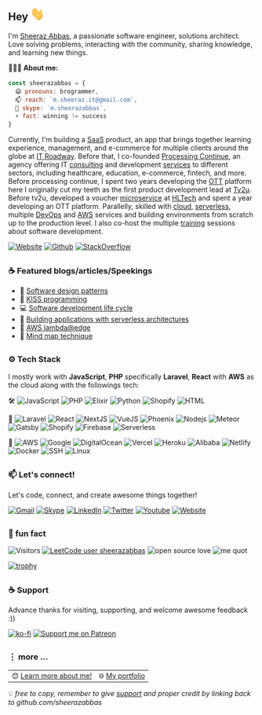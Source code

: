 ## Hey <img src="./Hi.gif" width="29px">
I'm <a href="https://sheerazabbas.github.io" target="_blank" title="Sheeraz Abbas">Sheeraz Abbas</a>, a passionate software engineer, solutions architect. Love solving problems, interacting with the community, sharing knowledge, and learning new things.</br>

**🙋🏻‍♂️ About me:**
```js
const sheerazabbas = {
  😄 pronouns: brogrammer,
  📫 reach: `m.sheeraz.it@gmail.com`,
  💬 skype: `m.sheerazabbas`,
  ⚡ fact: winning != success
}
```

Currently, I'm building a <a target="_blank" href="#">SaaS</a> product, an app that brings together learning experience, management, and e-commerce for multiple clients around the globe at <a target="_blank" href="https://itroadway.com">IT Roadway</a>.
Before that, I co-founded <a target="_blank" href="https://processingcontinue.com">Processing Continue</a>, an agency offering IT <a target="_blank" href="#">consulting</a> and development <a target="_blank" href="#" >services</a> to different sectors, including healthcare, education, e-commerce, fintech, and more.
Before processing continue, I spent two years developing the <a target="_blank" href="#" >OTT</a> platform here I originally cut my teeth as the first product development lead at <a target="_blank" href="https://www.linkedin.com/company/tv2ulahore">Tv2u</a>.
Before tv2u, developed a voucher <a target="_blank" href="#" >microservice</a> at <a target="_blank" href="https://www.hltech.io">HLTech</a> and spent a year developing an OTT platform.
Parallelly, skilled with <a target="_blank" href="#" >cloud</a>, <a target="_blank" href="#" >serverless</a>, multiple <a target="_blank" href="#" >DevOps</a> and <a target="_blank" href="#" >AWS</a> services and building environments from scratch up to the production level.
I also co-host the multiple <a target="_blank" href="#" >training</a> sessions about software development.

[![Website](https://img.shields.io/badge/-sheerazabbas.github.io-0078D4?style=flat&logo=Homepage&logoColor=white)](https://sheerazabbas.github.io/)
[![Github](https://img.shields.io/badge/-@sheerazabbas-000?style=flat&logo=Github&logoColor=white)](https://sheerazabbas.github.io/)
[![StackOverflow](https://img.shields.io/badge/sheerazabbas-%23F58025?style=flat&logo=stackoverflow&logoColor=white)](https://stackoverflow.com/users/7955629/sheerazabbas)

##

### ☕️ Featured blogs/articles/Speekings
- 📖 [Software design patterns](https://sheerazabbas.github.io/)
- 🚀 [KISS programming](https://sheerazabbas.github.io/)
- 💻 [Software development life cycle](https://sheerazabbas.github.io/)
- 🌟 [Building applications with serverless architectures](https://sheerazabbas.github.io/)
- 👏 [AWS lambda@edge](https://sheerazabbas.github.io/)
- 🧠 [Mind map technique](https://sheerazabbas.github.io/)

##

### ⚙️ Tech Stack
I mostly work with **JavaScript**, **PHP** specifically **Laravel**, **React** with **AWS** as the cloud along with the followings tech:

🛠️ ![JavaScript](https://img.shields.io/badge/JavaScript-F7DF1E?logo=javascript&logoColor=black)
![PHP](https://img.shields.io/badge/PHP-777BB4?logo=php&logoColor=white)
![Elixir](https://img.shields.io/badge/Elixir-4B275F?logo=elixir&logoColor=white)
![Python](https://img.shields.io/badge/Python-3776AB?logo=python&logoColor=white)
![Shopify](https://img.shields.io/badge/Liquid-7AB55C?logo=shopify&logoColor=white)
![HTML](https://img.shields.io/badge/HTML-E34F26?logo=html5&logoColor=white)

🧪 ![Laravel](https://img.shields.io/badge/Laravel-FF2D20?logo=laravel&logoColor=white)
![React](https://img.shields.io/badge/React-20232A?logo=react&logoColor=61DAFB)
![NextJS](https://img.shields.io/badge/Next-000000?logo=nextdotjs&logoColor=white)
![VueJS](https://img.shields.io/badge/Vue-4FC08D?logo=vuedotjs&logoColor=white)
![Phoenix](https://img.shields.io/badge/Phoenix-FD4F00?logo=phoenixframework&logoColor=white)
![Nodejs](https://img.shields.io/badge/Node-43853D?logo=node.js&logoColor=white)
![Meteor](https://img.shields.io/badge/Meteor-DE4F4F?logo=meteor&logoColor=white)
![Gatsby](https://img.shields.io/badge/Gatsby-663399?logo=gatsby&logoColor=white)
![Shopify](https://img.shields.io/badge/Shopify-7AB55C?logo=shopify&logoColor=white)
![Firebase](https://img.shields.io/badge/Firebase-DD2C00?logo=firebase&logoColor=white)
![Serverless](https://img.shields.io/badge/Serverless-FD5750?logo=serverless&logoColor=white)

[comment]: ![Nginx](https://img.shields.io/badge/nginx-009639?logo=nginx&logoColor=white)
[comment]: ![Apache](https://img.shields.io/badge/apache-D22128?logo=apache&logoColor=white)
[comment]: ![LiteSpeed](https://img.shields.io/badge/LiteSpeed-yellow?logo=litespeed&logoColor=white)

🚀 ![AWS](https://img.shields.io/badge/AWS-232F3E?logo=amazonwebservices&logoColor=white)
![Google](https://img.shields.io/badge/Google-4285F4?logo=googlecloud&logoColor=white)
![DigitalOcean](https://img.shields.io/badge/DigitalOcean-0080FF?logo=digitalocean&logoColor=white)
![Vercel](https://img.shields.io/badge/Vercel-000000?logo=vercel&logoColor=white)
![Heroku](https://img.shields.io/badge/Heroku-430098?logo=heroku&logoColor=white)
![Alibaba](https://img.shields.io/badge/Alibaba-FF6A00?logo=alibabadotcom&logoColor=white)
![Netlify](https://img.shields.io/badge/Netlify-00C7B7?logo=netlify&logoColor=white)
![Docker](https://img.shields.io/badge/-Docker-2496ED?logo=docker&logoColor=white)
![SSH](https://img.shields.io/badge/-SSH-000000?logo=termius&logoColor=white)
![Linux](https://img.shields.io/badge/-Linux-FCC624?logo=linux&logoColor=white)

[comment]: ![Git](https://img.shields.io/badge/-Git-F05032?logo=git&logoColor=white)
[comment]: ![Jira](https://img.shields.io/badge/-Jira-0052CC?logo=jira&logoColor=white)

##

### 📫 Let's connect!
Let's code, connect, and create awesome things together!

[![Gmail](https://img.shields.io/badge/-m.sheeraz.it@gmail.com-c14438?style=flat&logo=Gmail&logoColor=white)](mailto:m.sheeraz.it@gmail.com)
[![Skype](https://img.shields.io/static/v1.svg?label=Skype&message=m.sheerazabbas&style=flat&color=blue)](https://join.skype.com/invite/wfHtrH7tedlg)
[![LinkedIn](https://img.shields.io/static/v1.svg?label=LinkedIn&message=sheerazabbas&logo=linkedin&style=flat&color=blue)](https://www.linkedin.com/in/m-sheeraz-it/)
[![Twitter](https://img.shields.io/badge/-msheerazabbas-000?style=flat&logo=X&logoColor=white)](https://x.com/msheerazabbas)
[![Youtube](https://img.shields.io/badge/-@sheeraz-c14438?style=flat&logo=Youtube&logoColor=white)](https://www.youtube.com/@sheeraz-brogrammer)
[![Website](https://img.shields.io/badge/-sheerazabbas.github.io-0078D4?style=flat&logo=Homepage&logoColor=white)](https://sheerazabbas.github.io/)

##

### 🍿 fun fact

![Visitors](https://api.visitorbadge.io/api/visitors?path=sheerazabbas&countColor=%232ccce4&style=flat&labelStyle=upper)
[![LeetCode user sheerazabbas](https://img.shields.io/badge/dynamic/json?style=flat&labelColor=black&color=%23ffa116&label=Solved&query=solvedOverTotal&url=https%3A%2F%2Fleetcode-badge.vercel.app%2Fapi%2Fusers%2Fsheerazabbas&logo=leetcode&logoColor=yellow)](https://leetcode.com/sheerazabbas/)
![open source love](https://img.shields.io/badge/Open%20Source-♥️-43853D)
![me quot](https://img.shields.io/badge/❝❞%20winning%20!=%20success-2496ED?style=flat)

[![trophy](https://github-profile-trophy.vercel.app/?username=sheerazabbas&theme=flat&margin-w=5&margin-h=5&no-bg=true&no-frame=true)](https://sheerazabbas.github.io)

[comment]: [![](https://ossrank.com/widget/873034)](https://ossrank.com/c/873034-sheeraz-abbas)

##

### ☕️ Support
Advance thanks for visiting, supporting, and welcome awesome feedback :))

[![ko-fi](https://ko-fi.com/img/githubbutton_sm.svg)](https://ko-fi.com/P5P018ZSIU)
[![Support me on Patreon](https://img.shields.io/badge/Support%20me%20on%20Patreon-000?style=for-the-badge&logo=patreon&logoColor=white)](https://www.patreon.com/bePatron?u=156223860)

##

### ⋮ more ...

<table>
  <tr>
    <td>😊&nbsp;<a href="https://www.google.com/search?q=sheerazabbas+github">Learn more about me!</a></td>
    <td>🌐&nbsp;<a href="https://sheerazabbas.github.io/">My portfolio</a></td>
  </tr>
</table>

💡 _free to copy, remember to give [support](https://ko-fi.com/P5P018ZSIU) and proper credit by linking back to github.com/sheerazabbas_
